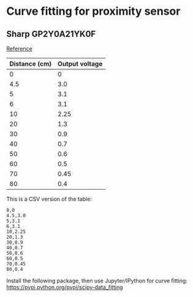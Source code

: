 # Curve fitting for proximity sensor

## Sharp GP2Y0A21YK0F

[Reference](http://www.sharpsma.com/webfm_send/1489)

|Distance (cm)|Output voltage|
|-------------|--------------|
|0            |0             |
|4.5          |3.0           |
|5            |3.1           |
|6            |3.1           |
|10           |2.25          |
|20           |1.3           |
|30           |0.9           |
|40           |0.7           |
|50           |0.6           |
|60           |0.5           |
|70           |0.45          |
|80           |0.4           |


This is a CSV version of the table:

```
0,0
4.5,3.0
5,3.1
6,3.1
10,2.25
20,1.3
30,0.9
40,0.7
50,0.6
60,0.5
70,0.45
80,0.4
```

Install the following package, then use Jupyter/IPython for curve fitting: https://pypi.python.org/pypi/scipy-data_fitting
